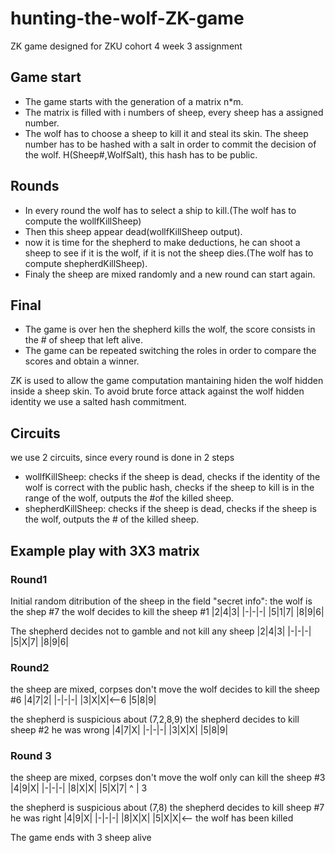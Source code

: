 # hunting-the-wolf-ZK-game
ZK game designed for ZKU cohort 4 week 3 assignment

## Game start
* The game starts with the generation of a matrix n*m.
* The matrix is filled with i numbers of sheep, every sheep has a assigned number.
* The wolf has to choose a sheep to kill it and steal its skin. The sheep number has to be hashed with a salt in order to commit the decision of the wolf. H(Sheep#,WolfSalt), this hash has to be public.

## Rounds
* In every round the wolf has to select a ship to kill.(The wolf has to compute the wollfKillSheep)
* Then this sheep appear dead(wollfKillSheep output).
* now it is time for the shepherd to make deductions, he can shoot a sheep to see if it is the wolf, if it is not the sheep dies.(The wolf has to compute shepherdKillSheep).
* Finaly the sheep are mixed randomly and a new round can start again.

## Final
* The game is over hen the shepherd kills the wolf, the score consists in the # of sheep that left alive.
* The game can be repeated switching the roles in order to compare the scores and obtain a winner.

ZK is used to allow the game computation mantaining hiden the wolf hidden inside a sheep skin. To avoid brute force attack against the wolf hidden identity we use a salted hash commitment.

## Circuits
we use 2 circuits, since every round is done in 2 steps
* wollfKillSheep: checks if the sheep is dead, checks if the identity of the wolf is correct with the public hash,  checks if the sheep to kill is in the range of the wolf, outputs the #of the killed sheep.
* shepherdKillSheep: checks if the sheep is dead, checks if the sheep is the wolf, outputs the # of the killed sheep.

## Example play with 3X3 matrix
### Round1

Initial random ditribution of the sheep in the field
"secret info": the wolf is the shep #7
the wolf decides to kill the sheep #1
|2|4|3|
|-|-|-|
|5|1|7|
|8|9|6|

The shepherd decides not to gamble and not kill any sheep
|2|4|3|
|-|-|-|
|5|X|7|
|8|9|6|

### Round2
the sheep are mixed, corpses don't move
the wolf decides to kill the sheep #6
|4|7|2|
|-|-|-|
|3|X|X|<--6
|5|8|9|

the shepherd is suspicious about (7,2,8,9)
the shepherd decides to kill sheep #2
he was wrong
|4|7|X|
|-|-|-|
|3|X|X|
|5|8|9|

### Round 3
the sheep are mixed, corpses don't move
the wolf only can kill the sheep #3
|4|9|X|
|-|-|-|
|8|X|X|
|5|X|7|
   ^
   |
   3
   
the shepherd is suspicious about (7,8)
the shepherd decides to kill sheep #7
he was right
|4|9|X|
|-|-|-|
|8|X|X|
|5|X|X|<-- the wolf has been killed


The game ends with 3 sheep alive
